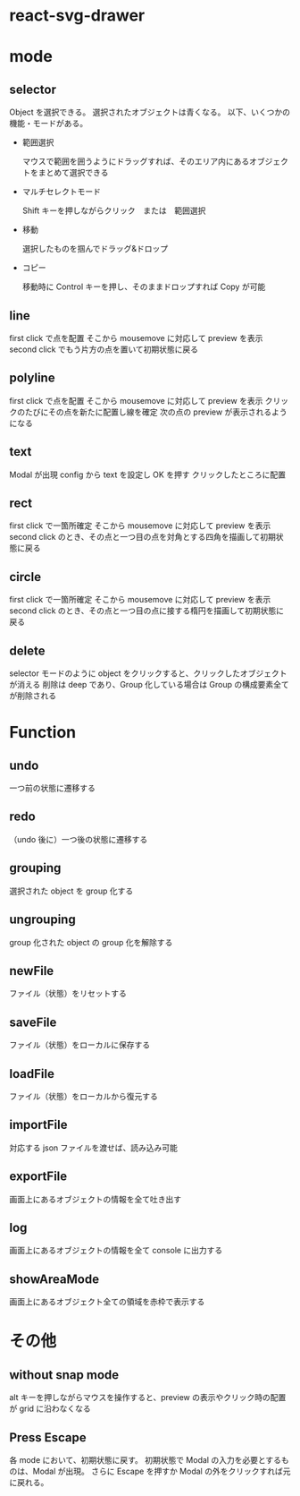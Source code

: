 # react-svg-drawer

# mode

## selector

Object を選択できる。
選択されたオブジェクトは青くなる。
以下、いくつかの機能・モードがある。

- 範囲選択

  マウスで範囲を囲うようにドラッグすれば、そのエリア内にあるオブジェクトをまとめて選択できる

- マルチセレクトモード

  Shift キーを押しながらクリック　または　範囲選択

- 移動

  選択したものを掴んでドラッグ&ドロップ

- コピー

  移動時に Control キーを押し、そのままドロップすれば Copy が可能

## line

first click で点を配置
そこから mousemove に対応して preview を表示
second click でもう片方の点を置いて初期状態に戻る

## polyline

first click で点を配置
そこから mousemove に対応して preview を表示
クリックのたびにその点を新たに配置し線を確定
次の点の preview が表示されるようになる

## text

Modal が出現
config から text を設定し OK を押す
クリックしたところに配置

## rect

first click で一箇所確定
そこから mousemove に対応して preview を表示
second click のとき、その点と一つ目の点を対角とする四角を描画して初期状態に戻る

## circle

first click で一箇所確定
そこから mousemove に対応して preview を表示
second click のとき、その点と一つ目の点に接する楕円を描画して初期状態に戻る

## delete

selector モードのように object をクリックすると、クリックしたオブジェクトが消える
削除は deep であり、Group 化している場合は Group の構成要素全てが削除される

# Function

## undo

一つ前の状態に遷移する

## redo

（undo 後に）一つ後の状態に遷移する

## grouping

選択された object を group 化する

## ungrouping

group 化された object の group 化を解除する

## newFile

ファイル（状態）をリセットする

## saveFile

ファイル（状態）をローカルに保存する

## loadFile

ファイル（状態）をローカルから復元する

## importFile

対応する json ファイルを渡せば、読み込み可能

## exportFile

画面上にあるオブジェクトの情報を全て吐き出す

## log

画面上にあるオブジェクトの情報を全て console に出力する

## showAreaMode

画面上にあるオブジェクト全ての領域を赤枠で表示する

# その他

## without snap mode

alt キーを押しながらマウスを操作すると、preview の表示やクリック時の配置が grid に沿わなくなる

## Press Escape

各 mode において、初期状態に戻す。
初期状態で Modal の入力を必要とするものは、Modal が出現。
さらに Escape を押すか Modal の外をクリックすれば元に戻れる。
